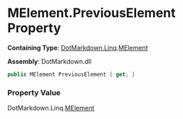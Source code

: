 # MElement\.PreviousElement Property

**Containing Type**: [DotMarkdown.Linq](../../README.md)\.[MElement](../README.md)

**Assembly**: DotMarkdown\.dll

```csharp
public MElement PreviousElement { get; }
```

### Property Value

DotMarkdown\.Linq\.[MElement](../README.md)

